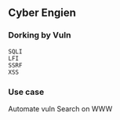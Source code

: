 ## Cyber Engien

### Dorking by Vuln

    SQLI
    LFI
    SSRF
    XSS


### Use case 

Automate vuln Search on WWW
